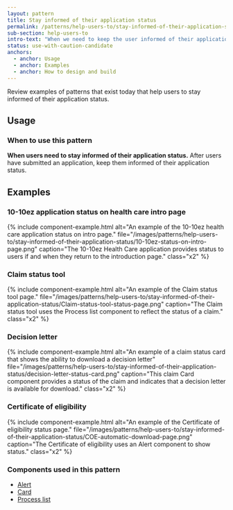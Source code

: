 ```yaml
---
layout: pattern
title: Stay informed of their application status
permalink: /patterns/help-users-to/stay-informed-of-their-application-status
sub-section: help-users-to
intro-text: "When we need to keep the user informed of their application status, there is currently no \"one size fits all\" solution. To provide clarity, this page shows examples of patterns that exist on VA.gov today."
status: use-with-caution-candidate
anchors:
  - anchor: Usage
  - anchor: Examples
  - anchor: How to design and build
---
```


Review examples of patterns that exist today that help users to stay informed of their application status.

## Usage

### When to use this pattern

**When users need to stay informed of their application status.** After users have submitted an application, keep them informed of their application status.

## Examples

### 10-10ez application status on health care intro page

{% include component-example.html alt="An example of the 10-10ez health care application status on intro page." file="/images/patterns/help-users-to/stay-informed-of-their-application-status/10-10ez-status-on-intro-page.png" caption="The 10-10ez Health Care application provides status to users if and when they return to the introduction page." class="x2" %}


### Claim status tool

{% include component-example.html alt="An example of the Claim status tool page." file="/images/patterns/help-users-to/stay-informed-of-their-application-status/Claim-status-tool-status-page.png" caption="The Claim status tool uses the Process list component to reflect the status of a claim." class="x2" %}

### Decision letter

{% include component-example.html alt="An example of a claim status card that shows the ability to download a decision letter" file="/images/patterns/help-users-to/stay-informed-of-their-application-status/decision-letter-status-card.png" caption="This claim Card component provides a status of the claim and indicates that a decision letter is available for download." class="x2" %}


### Certificate of eligibility

{% include component-example.html alt="An example of the Certificate of eligibility status page." file="/images/patterns/help-users-to/stay-informed-of-their-application-status/COE-automatic-download-page.png" caption="The Certificate of eligibility uses an Alert component to show status." class="x2" %}

### Components used in this pattern

* [Alert]({site.baseurl}/components/alert)
* [Card]({site.baseurl}/components/card)
* [Process list]({site.baseurl}/components/process-list)